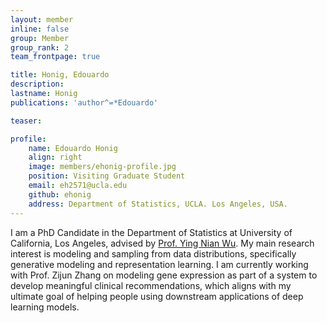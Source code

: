 ```yaml
---
layout: member
inline: false
group: Member
group_rank: 2
team_frontpage: true

title: Honig, Edouardo
description:
lastname: Honig
publications: 'author^=*Edouardo'

teaser:

profile:
    name: Edouardo Honig
    align: right
    image: members/ehonig-profile.jpg
    position: Visiting Graduate Student
    email: eh2571@ucla.edu
    github: ehonig
    address: Department of Statistics, UCLA. Los Angeles, USA.
---
```


I am a PhD Candidate in the Department of Statistics at University of California, Los Angeles, advised by [Prof. Ying Nian Wu](http://www.stat.ucla.edu/~ywu/). My main research interest is modeling and sampling from data distributions, specifically generative modeling and representation learning. I am currently working with Prof. Zijun Zhang on modeling gene expression as part of a system to develop meaningful clinical recommendations, which aligns with my ultimate goal of helping people using downstream applications of deep learning models.
